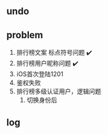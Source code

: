 ## undo



## problem

1. 排行榜文案 标点符号问题  :heavy_check_mark:
2. 排行榜用户昵称问题   :heavy_check_mark:
3. iOS首次登陆1201
4. 鉴权失败
5. 排行榜多级认证用户，逻辑问题
   1. 切换身份后

## log


